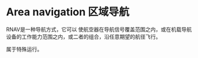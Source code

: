 # Area navigation 区域导航

RNAV是一种导航方式，它可以 使航空器在导航信号覆盖范围之内，或在机载导航设备的工作能力范围之内，或二者的组合，沿任意期望的航径飞行。

属于特殊运行。
